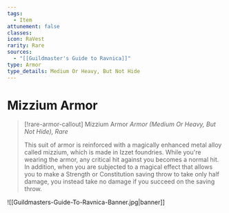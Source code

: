 ```yaml
---
tags:
  - Item
attunement: false
classes: 
icon: RaVest
rarity: Rare
sources:
  - "[[Guildmaster's Guide to Ravnica]]"
type: Armor
type_details: Medium Or Heavy, But Not Hide
---
```

# Mizzium Armor
>[!rare-armor-callout] Mizzium Armor
>*Armor (Medium Or Heavy, But Not Hide), Rare*
>
>This suit of armor is reinforced with a magically enhanced metal alloy called mizzium, which is made in Izzet foundries. While you're wearing the armor, any critical hit against you becomes a normal hit. In addition, when you are subjected to a magical effect that allows you to make a Strength or Constitution saving throw to take only half damage, you instead take no damage if you succeed on the saving throw.

![[Guildmasters-Guide-To-Ravnica-Banner.jpg|banner]]

